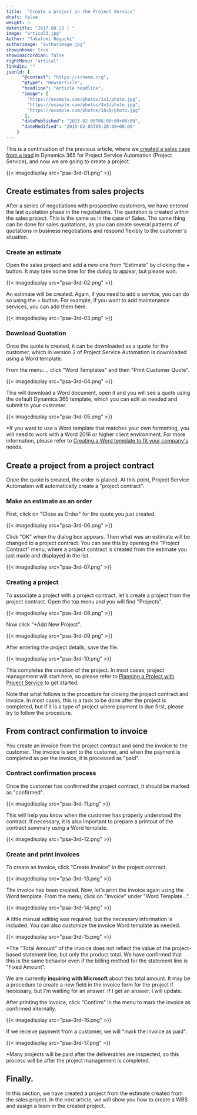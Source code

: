 ```yaml
---
title:  "Create a project in the Project Service"
draft: false
weight: 3
datetitle: "2017.08.23 | "
image: "artical3.jpg"
Author: "Takafumi Noguchi"
authorimage: "authorimage.jpg"
showinhome: true
showinaccordian: false
rightMenu: "artical"
linkdin: ""
jsonld: {
      "@context": "https://schema.org",
      "@type": "NewsArticle",
      "headline": "Article headline",
      "image": [
        "https://example.com/photos/1x1/photo.jpg",
        "https://example.com/photos/4x3/photo.jpg",
        "https://example.com/photos/16x9/photo.jpg"
       ],
      "datePublished": "2015-02-05T08:00:00+08:00",
      "dateModified": "2015-02-05T09:20:00+08:00"
    }
---
```

<!-- Intro  -->
This is a continuation of the previous article, where we[ created a sales case from a lead]() in Dynamics 365 for Project Service Automation (Project Service), and now we are going to create a project.
<!-- Image= psa-3rd-01.png -->
{{< imagedisplay src="psa-3rd-01.png" >}}


## Create estimates from sales projects
After a series of negotiations with prospective customers, we have entered the last quotation phase in the negotiations. The quotation is created within the sales project. This is the same as in the case of Sales. The same thing can be done for sales quotations, as you can create several patterns of quotations in business negotiations and respond flexibly to the customer's situation.

### Create an estimate
Open the sales project and add a new one from "Estimate" by clicking the + button. It may take some time for the dialog to appear, but please wait.
<!-- Image= psa-3rd-02.png -->
{{< imagedisplay src="psa-3rd-02.png" >}}

An estimate will be created. Again, if you need to add a service, you can do so using the + button. For example, if you want to add maintenance services, you can add them here.
<!-- Image= psa-3rd-03.png -->
{{< imagedisplay src="psa-3rd-03.png" >}}

### Download Quotation
Once the quote is created, it can be downloaded as a quote for the customer, which in version 2 of Project Service Automation is downloaded using a Word template.

From the menu..., click "Word Templates" and then "Print Customer Quote".
<!-- Image= psa-3rd-04.png -->
{{< imagedisplay src="psa-3rd-04.png" >}}

This will download a Word document, open it and you will see a quote using the default Dynamics 365 template, which you can edit as needed and submit to your customer.
<!-- Image= psa-3rd-05.png -->
{{< imagedisplay src="psa-3rd-05.png" >}}

*If you want to use a Word template that matches your own formatting, you will need to work with a Word 2016 or higher client environment. For more information, please refer to [Creating a Word template to fit your company's]() needs.

## Create a project from a project contract
Once the quote is created, the order is placed. At this point, Project Service Automation will automatically create a "project contract".

### Make an estimate as an order
First, click on "Close as Order" for the quote you just created.
<!-- Image= psa-3rd-06.png -->
{{< imagedisplay src="psa-3rd-06.png" >}}

Click "OK" when the dialog box appears. Then what was an estimate will be changed to a project contract. You can see this by opening the "Project Contract" menu, where a project contract is created from the estimate you just made and displayed in the list.
<!-- Image= psa-3rd-07.png -->
{{< imagedisplay src="psa-3rd-07.png" >}}

### Creating a project
To associate a project with a project contract, let's create a project from the project contract. Open the top menu and you will find "Projects".
<!-- Image= psa-3rd-08.png -->
{{< imagedisplay src="psa-3rd-08.png" >}}

Now click "+Add New Project".
<!-- Image= psa-3rd-09.png -->
{{< imagedisplay src="psa-3rd-09.png" >}}

After entering the project details, save the file.
<!-- Image= psa-3rd-10.png -->
{{< imagedisplay src="psa-3rd-10.png" >}}

This completes the creation of the project. In most cases, project management will start here, so please refer to [Planning a Project with Project Service]() to get started.

Note that what follows is the procedure for closing the project contract and invoice. In most cases, this is a task to be done after the project is completed, but if it is a type of project where payment is due first, please try to follow the procedure.

## From contract confirmation to invoice
You create an invoice from the project contract and send the invoice to the customer. The invoice is sent to the customer, and when the payment is completed as per the invoice, it is processed as "paid".

### Contract confirmation process
Once the customer has confirmed the project contract, it should be marked as "confirmed".
<!-- Image= psa-3rd-11.png -->
{{< imagedisplay src="psa-3rd-11.png" >}}

This will help you know when the customer has properly understood the contract. If necessary, it is also important to prepare a printout of the contract summary using a Word template.
<!-- Image= psa-3rd-12.png -->
{{< imagedisplay src="psa-3rd-12.png" >}}

### Create and print invoices
To create an invoice, click "Create Invoice" in the project contract.
<!-- Image= psa-3rd-13.png -->
{{< imagedisplay src="psa-3rd-13.png" >}}

The invoice has been created. Now, let's print the invoice again using the Word template. From the menu, click on "Invoice" under "Word Template...".
<!-- Image= psa-3rd-14.png -->
{{< imagedisplay src="psa-3rd-14.png" >}}

A little manual editing was required, but the necessary information is included. You can also customize the invoice Word template as needed.
<!-- Image= psa-3rd-15.png -->
{{< imagedisplay src="psa-3rd-15.png" >}}

*The "Total Amount" of the invoice does not reflect the value of the project-based statement line, but only the product total. We have confirmed that this is the same behavior even if the billing method for the statement line is "Fixed Amount".

We are currently **inquiring with Microsoft** about this total amount. It may be a procedure to create a new field in the invoice form for the project if necessary, but I'm waiting for an answer. If I get an answer, I will update.

After printing the invoice, click "Confirm" in the menu to mark the invoice as confirmed internally.
<!-- Image= psa-3rd-16.png -->
{{< imagedisplay src="psa-3rd-16.png" >}}

If we receive payment from a customer, we will "mark the invoice as paid".
<!-- Image= psa-3rd-17.png -->
{{< imagedisplay src="psa-3rd-17.png" >}}

*Many projects will be paid after the deliverables are inspected, so this process will be after the project management is completed.

## Finally.
In this section, we have created a project from the estimate created from the sales project. In the next article, we will show you how to create a WBS and assign a team in the created project.   
&nbsp;